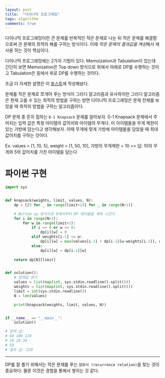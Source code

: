 ```yaml
---
layout: post
title:  "다이나믹 프로그래밍"
tags: algorithm
comments: true
---
```


다이나믹 프로그래밍이란 큰 문제를 반복적인 작은 문제로 나눈 뒤 작은 문제를 해결함으로써 큰 문제의 최적의 해를 구하는 방식이다. 이때 *작은 문제의 결과값을 캐싱*해서 재사용 하는 것이 핵심이다. 

다이나믹 프로그래밍에는 2가지 기법이 있다. Memoization과 Tabulation이 있는데 간단히 보면 Memoization은 Top down 방식으로 위에서 아래로 DP를 수행하는 것이고 Tabulation은 밑에서 위로 DP를 수행하는 것이다.

조금 더 자세한 설명은 이 [포스트]({{site.baseurl}}/알고리즘-Dynamic-Programming/)에 작성해놨다.

문제를 작은 문제로 쪼개어 푸는 방식이 그리디 알고리즘과 유사하지만 그리디 알고리즘은 현재 고를 수 있는 최적의 방법을 구하는 방면 다이나믹 프로그래밍은 문제 전체를 보았을 때 최적의 방법을 구하는 알고리즘이다. 

DP 문제 중 흔히 접하는 `0-1 Knapsack` 문제를 알아보자. 0-1 Knapsack 문제에서 주어지는 입력 값은 특정 아이템의 값어치와 아이템의 무게다. 이 아이템들을 무게 제한이 있는 가방에 담는다고 생각해보자. 이때 무게에 맞게 가방에 아이템들을 담았을 때 최대 값어치를 구하는 것이다. 

Ex. values = [1, 10, 5], weight = [1, 50, 10], 가방의 무게제한 = 10 => 답: 10의 무게와 5의 값어치를 가진 아이템을 담는다

# 파이썬 구현
```python
import sys


def knapsack(weights, limit, values, N):
    dp = [[0 for _ in range(limit+1)] for _ in range(N+1)]

    # Bottom up 방식으로 0에서부터 DP 테이블을 채워 나간다
    for i in range(N+1):
        for w in range(limit+1):
            if i == 0 or w == 0:
                dp[i][w] = 0
            elif weights[i-1] <= w:
                dp[i][w] = max(values[i-1] + dp[i-1][w-weights[i-1]], dp[i-1][w])
            else:
                dp[i][w] = dp[i-1][w]
    
    return dp[N][limit]


def solution():
    # 입력값 읽기
    values = list(map(int, sys.stdin.readline().split()))
    weights = list(map(int, sys.stdin.readline().split()))
    limit = int(sys.stdin.readline())
    N = len(values)

    print(knapsack(weights, limit, values, N))


if __name__ == "__main__":
    solution()

# 입력 값: 
# 60 100 120
# 10 20 30
# 50
# 결과 값: 220
```
****

DP를 잘 풀기 위해서는 작은 문제를 푸는 `점화식 (recurrence relation)`을 찾는 것이 중요하다. 물론 이것은 경험을 통해서 쌓이는 것 같다.